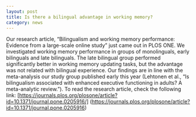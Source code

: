 ```yaml
---
layout: post
title: Is there a bilingual advantage in working memory?
category: news
---
```


Our research article, “Bilingualism and working memory performance: Evidence from a large-scale online study” just came out in PLOS ONE. We investigated working memory performance in groups of monolinguals, early bilinguals and late bilinguals. The late bilingual group performed significantly better in working memory updating tasks, but the advantage was not related with bilingual experience. Our findings are in line with the meta-analysis our study group published early this year (Lehtonen et al., “Is bilingualism associated with enhanced executive functioning in adults? A meta-analytic review.”). To read the research article, check the following link:
[https://journals.plos.org/plosone/article?id=10.1371/journal.pone.0205916/]
(https://journals.plos.org/plosone/article?id=10.1371/journal.pone.0205916)

